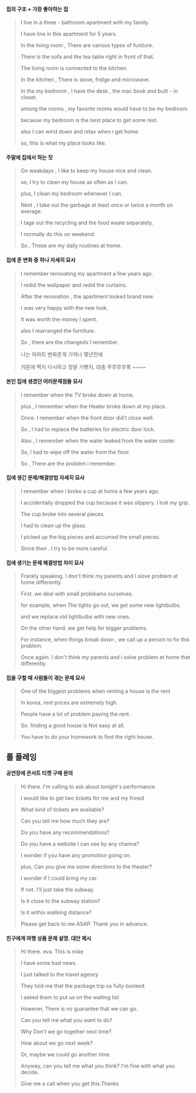 #### 집의 구조 + 가장 좋아하는 집

>I live in a three - bathroom apartment with my family.
>
>I have line in this apartment for 5 years.
>
>In the living room , There are various types of funiture.
>
>There is the sofa and the tea table right in front of that.
>
>The living room is connected to the kitchen.
>
>In the kitchen , There is stove, fridge and microwave.
>
>In the my bedroom , I have the desk , the mac book and built - in closet.
>
>among the rooms , my favorite rooms would have to be my bedroom.
>
>because my bedroom is the best place to get some rest.
>
>also I can wind down and relax when i get home.
>
>so,  this is what my place looks like.



#### 주말에 집에서 하는 짓

> On weakdays , I like to keep my house nice and clean.
>
> so, I try to clean my house as often as I can.
>
> plus, I clean my bedroom whenever I can.
>
> Next , I take out the garbage at least once or twice a month on average.
>
> I tage out the recycling and the food waste separately.
>
> I normally do this on weekend.
>
> So , These are my daily routines at home.







#### 집에 준 변화 중 하나 자세히 묘사

> I remember renovating my apartment a few years ago.
>
> I redid the wallpaper and redid the curtains.
>
> After the renovation , the apartment looked brand new.
>
> I was very happy with the new look.
>
> It was worth the money I spent.
>
> also I rearranged the furniture.
>
> So , there are the changeds I remember.
>
> 나는 아파트 변화준게 기억나 몇년전에
>
> 커튼에 벽지 다시하고 정말 기뻣지, 대충 쭈루루루룩 ~~~~



#### 본인 집에 생겼던 여러문제점들 묘사

> I remember when the TV broke down at home.
>
> plus , I remember when the Heater broke down at my place.
>
> Once. I remember when the front door did't close well.
>
> So , I had to replace the batteries for electric door lock.
>
> Also , I remember when the water leaked from the water cooler.
>
> So, I had to wipe off the water from the floor.
>
> So , There are the problem i remember.



#### 집에 생긴 문제/해결방법 자세히 묘사

> I remember when i broke a cup at home a few years ago.
>
> I accidentally dropped the cup because it was slippery. I lost my grip.
>
> The cup broke into several pieces.
>
> I had to clean up the glass.
>
> I picked up the big pieces and accumed the small pieces.
>
> Since then . I try to be more careful.



#### 집에 생기는 문제 해결방법 차이 묘사

> Frankly speaking. I don't think my parents and I slove problem at home differently.
>
> First. we deal with small probleams ourselves.
>
> for example, when The lights go out, we get some new lightbulbs.
>
> and we replace old lightbulbs with new ones.
>
> On the other hand. we get help for bigger problems.
>
> For instance, when things break down , we call up a person to fix this problem.
>
> Once again. I don't think my parents and i solve problem at home that differently.



#### 집을 구할 때 사람들이 겪는 문제 묘사

> One of the biggest problems when renting a house is the rent
>
> In korea, rent prices are extremely high.
>
> People have a lot of problem paying the rent.
>
> So. finding a good house is Not easy at all.
>
> You have to do your homework to find the right house.



## 롤 플레잉

#### 공연장에 콘서트 티켓 구매 문의

>Hi there. I'm calling to ask about tonight's performance.
>
>I would like to get two tickets for me and my frined
>
>What kind of tickets are available?
>
>Can you tell me how much they are?
>
>Do you have any recommendations?
>
>Do you have a website I can see by any chance?
>
>I wonder if you have any promotion going on.
>
>plus, Can you give me some directions to the theater?
>
>I wonder if I could bring my car.
>
>If not. I'll just take the subway.
>
>Is it close to the subway station?
>
>Is it within waliking distance?
>
>Please get back to me ASAP. Thank you in advance.



#### 친구에게 여행 상품 문제 설명. 대안 제시

> Hi there. eva. This is mike
>
> I have some bad news.
>
> I just talked to the travel agency
>
> They told me that the package trip os fully-booked.
>
> I asked them to put us on the waiting list
>
> However, There is no guarantee that we can go.
>
> Can you tell me what you want to do? 
>
> Why Don't we go together next time?
>
> How about we go next week?
>
> Or, maybe we could go another time.
>
> Anyway, can you tell me what you think? I'm fine with what you decide.
>
> Give me a call when you get this.Thanks



